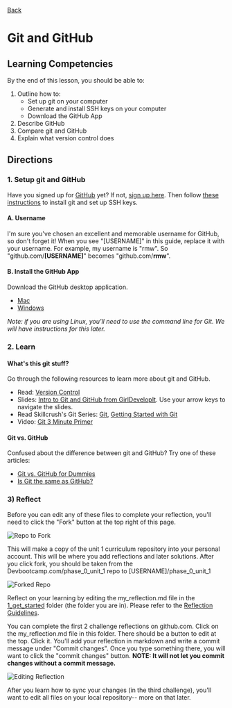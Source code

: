 [Back](README.md)

# Git and GitHub 

## Learning Competencies
By the end of this lesson, you should be able to:

1.  Outline how to:
    * Set up git on your computer
    * Generate and install SSH keys on your computer
    * Download the GitHub App
2. Describe GitHub
3. Compare git and GitHub
4. Explain what version control does


## Directions

### 1. Setup git and GitHub

Have you signed up for [GitHub](http://www.github.com) yet? If not, [sign up here](http://www.github.com). Then follow [these instructions](https://help.github.com/articles/set-up-git)  to install git and set up SSH keys. 

#### A. Username

I'm sure you've chosen an excellent and memorable username for GitHub, so don't forget it! When you see "[USERNAME]" in this guide, replace it with your username. For example, my username is "rmw".  So "github.com/**[USERNAME]**" becomes "github.com/**rmw**".


#### B. Install the GitHub App

Download the GitHub desktop application.

- [Mac](http://mac.github.com/)
- [Windows](http://windows.github.com/)

*Note: if you are using Linux, you'll need to use the command line for Git. We will have instructions for this later.*

### 2. Learn

#### What's this git stuff?

Go through the following resources to learn more about git and GitHub.

* Read: [Version Control](http://skillcrush.com/2013/02/11/version-control/)
* Slides: [Intro to Git and GitHub from GirlDevelopIt](http://girldevelopit.com/assets/github/index.html#/).  Use your arrow keys to navigate the slides.
* Read Skillcrush's Git Series: [Git](http://skillcrush.com/2013/02/18/git/), [Getting Started with Git](http://skillcrush.com/2013/02/20/get-started-working-with-git/)
* Video: [Git 3 Minute Primer](http://www.youtube.com/watch?v=_Jmkvv_nKTE)

#### Git vs. GitHub

Confused about the difference between git and GitHub? Try one of these articles:

* [Git vs. GitHub for Dummies](http://stephaniehoh.github.io/blog/2013/10/07/git-vs-github-for-dummies/)
* [Is Git the same as GitHub?](http://www.jahya.net/blog/?2013-05-git-vs-github)

### 3) Reflect
Before you can edit any of these files to complete your reflection, you'll need to click the "Fork" button at the top right of this page. 

![Repo to Fork](https://raw.github.com/Devbootcamp/phase_0_unit_1/master/week_1/imgs/repo-to-fork.jpg)

This will make a copy of the unit 1 curriculum repository into your personal account. This will be where you add reflections and later solutions. After you click fork, you should be taken from the Devbootcamp.com/phase_0_unit_1 repo to [USERNAME]/phase_0_unit_1

![Forked Repo](https://raw.github.com/Devbootcamp/phase_0_unit_1/master/week_1/imgs/forked-repo.jpg)

Reflect on your learning by editing the my_reflection.md file in the [1_get_started](./) folder (the folder you are in). Please refer to the [Reflection Guidelines](../reflection_guidelines.md). 

You can complete the first 2 challenge reflections on github.com. Click on the my_reflection.md file in this folder. There should be a button to edit at the top. Click it. You'll add your reflection in markdown and write a commit message under "Commit changes". Once you type something there, you will want to click the "commit changes" button. **NOTE: It will not let you commit changes without a commit message.**

![Editing Reflection](https://raw.github.com/Devbootcamp/phase_0_unit_1/master/week_1/imgs/adding-reflection.jpg)

After you learn how to sync your changes (in the third challenge), you'll want to edit all files on your local repository-- more on that later. 

